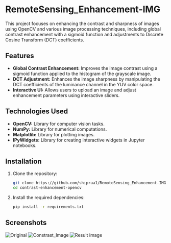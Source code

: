 # RemoteSensing_Enhancement-IMG
This project focuses on enhancing the contrast and sharpness of images using OpenCV and various image processing techniques, including global contrast enhancement with a sigmoid function and adjustments to Discrete Cosine Transform (DCT) coefficients.

## Features

- **Global Contrast Enhancement:** Improves the image contrast using a sigmoid function applied to the histogram of the grayscale image.
- **DCT Adjustment:** Enhances the image sharpness by manipulating the DCT coefficients of the luminance channel in the YUV color space.
- **Interactive UI:** Allows users to upload an image and adjust enhancement parameters using interactive sliders.

## Technologies Used

- **OpenCV:** Library for computer vision tasks.
- **NumPy:** Library for numerical computations.
- **Matplotlib:** Library for plotting images.
- **IPyWidgets:** Library for creating interactive widgets in Jupyter notebooks.

## Installation

1. Clone the repository:
   ```bash
   git clone https://github.com/shipraa1/RemoteSensing_Enhancement-IMG
   cd contrast-enhancement-opencv
2. Install the required dependencies:
   ```bash
   pip install -r requirements.txt

## Screenshots
![Original](https://github.com/user-attachments/assets/60c0ddd6-80e2-45b8-b1a6-96e7f76884e5)
![Constrast_Image](https://github.com/user-attachments/assets/5db89dfe-6e69-4d00-b238-8f4ff0ed3235)
![Result image](https://github.com/user-attachments/assets/ea737053-c520-4cd6-b774-08fb6b28d5ee)


